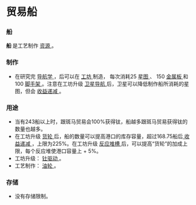 # 贸易船

### 船
<strong>
	船
</strong>
是工艺制作
<a href="?file=003-资源大全/005-资源介绍#工艺制作资源">
	资源
</a>。

### 制作
<ul>
	<li>
		在研究完
                <a href="?file=001-猫咪百科/03-科学/01-科学#导航学">
                导航学
                </a>，后可以在
		<a href="?file=001-猫咪百科/04-工坊/02-工艺">
			工坊
		</a>
		制造，
		每次消耗25
		<a href="?file=003-资源大全/19-星图">
			星图
		</a>、
		150
		<a href="?file=003-资源大全/30-金属板">
			金属板
		</a>
		和100
		<a href="?file=003-资源大全/25-脚手架">
			脚手架
		</a>。注意在工坊升级
		<a href="?file=001-猫咪百科/04-工坊/01-升级#卫星导航">
			卫星导航
		</a>后，卫星可以降低制作船所消耗的星图，但会
		<a href="?file=005-名词解释/04-收益递减">
			收益递减
		</a>。
	</li>
</ul>

### 用途
<ul>
	<li>
		当有243船以上时，跟斑马贸易会100%获得钛，船越多跟斑马贸易获得钛的数量也越多。
	</li>
	<li>
		在工坊升级
		<a href="?file=001-猫咪百科/04-工坊/01-升级#货轮">
			货轮
		</a>后，船的数量可以提高港口的库存容量，超过168.75船后<a href="?file=005-名词解释/04-收益递减">
			收益递减
		</a>，上限为225%。在工坊升级
		<a href="?file=001-猫咪百科/04-工坊/01-升级#反应堆槽">
			反应堆槽
		</a>后，可以提高“货轮”的加成上限，每个反应堆使港口容量上 + 5%。
	</li>
	<li>
		工坊升级：
		<a href="?file=001-猫咪百科/04-工坊/01-升级#钍驱动 ">
			钍驱动 
		</a>。
	</li>
	<li>
		工艺制作：
		<a href="?file=001-猫咪百科/04-工坊/02-工艺#油轮">
			油轮
		</a>。
	</li>
</ul>
		
### 存储
<ul>
    <li>
        没有存储限制。
    </li>
  </ul>

